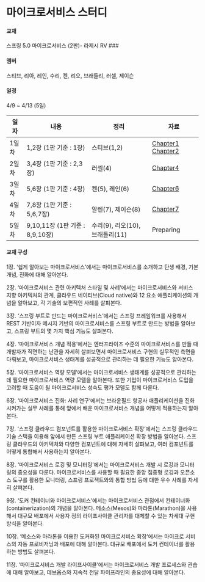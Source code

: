 # 마이크로서비스 스터디 #

#### 교재
스프링 5.0 마이크로서비스 (2판)- 라제시 RV ###

#### 멤버 ####

스티브, 리아, 레인, 수리, 켄, 리오, 브래들리, 러셀, 제이슨


#### 일정 ####

4/9 ~ 4/13 (5일)

|일자|내용|정리|자료|
|---|---|---|---|
| 1일차 | 1,2장 (1판 기준 : 1장) | 스티브(1,2) | [Chapter1](/chapter1.md) [Chapter2](/chapter2.md) |
| 2일차 | 3,4장 (1판 기준 : 2,3장) | 러셀(4)| [Chapter4](/chapter4.md) |
| 3일차 | 5,6장 (1판 기준 : 4장) | 켄(5), 레인(6) | [Chapter6](/chapter6.md) |
| 4일차 | 7,8장 (1판 기준 : 5,6,7장) | 알렌(7), 제이슨(8) | [Chapter7](/chapter7.md) |
| 5일차 | 9,10,11장 (1판 기준 : 8,9,10장) | 수리(9), 리오(10), 브래들리(11) | Preparing |

#### 교재 구성 ####

1장. ‘쉽게 알아보는 마이크로서비스’에서는 마이크로서비스를 소개하고 탄생 배경, 기본 개념, 진화에 대해 알아본다.

2장. ‘마이크로서비스 관련 아키텍처 스타일 및 사례’에서는 마이크로서비스와 서비스 지향 아키텍처의 관계, 클라우드 네이티브(Cloud native)와 12 요소 애플리케이션의 개념을 알아보고, 각 기술의 보편적인 사례를 살펴본다.


3장. ‘스프링 부트로 만드는 마이크로서비스’에서는 스프링 프레임워크를 사용해서 REST 기반이자 메시지 기반의 마이크로서비스를 스프링 부트로 만드는 방법을 알아보고, 스프링 부트의 몇 가지 핵심 기능도 살펴본다.

4장. ‘마이크로서비스 개념 적용’에서는 엔터프라이즈 수준의 마이크로서비스를 만들 때 개발자가 직면하는 난관을 자세히 살펴보면서 마이크로서비스 구현의 실무적인 측면을 다뤄보고, 마이크로서비스 생태계를 성공적으로 관리하는 데 필요한 기능도 알아본다.

5장. ‘마이크로서비스 역량 모델’에서는 마이크로서비스 생태계를 성공적으로 관리하는 데 필요한 마이크로서비스 역량 모델을 알아본다. 또한 기업이 마이크로서비스 도입을 고려할 때 도움이 될 마이크로서비스 성숙도 평가 모델도 함께 다룬다.

6장. ‘마이크로서비스 진화: 사례 연구’에서는 브라운필드 항공사 애플리케이션을 진화시켜가는 실무 사례를 통해 앞에서 배운 마이크로서비스 개념을 어떻게 적용하는지 알아본다.

7장. ‘스프링 클라우드 컴포넌트를 활용한 마이크로서비스 확장’에서는 스프링 클라우드 기술 스택을 이용해 앞에서 만든 스프링 부트 애플리케이션 확장 방법을 알아본다. 스프링 클라우드의 아키텍처와 다양한 컴포넌트에 대해 자세히 살펴보고, 여러 컴포넌트를 어떻게 통합해서 사용하는지 알아본다.

8장. ‘마이크로서비스 로깅 및 모니터링’에서는 마이크로서비스 개발 시 로깅과 모니터링의 중요성을 다룬다. 마이크로서비스를 사용할 때 필요한 중앙 집중형 로깅과 오픈소스 도구를 활용한 모니터링, 스프링 프로젝트와의 통합 방법 등에 대한 우수 사례를 자세히 살펴본다.

9장. ‘도커 컨테이너와 마이크로서비스’에서는 마이크로서비스 관점에서 컨테이너화(containerization)의 개념을 알아본다. 메소스(Mesos)와 마라톤(Marathon)을 사용해서 대규모 배포에서 사용자 정의 라이프사이클 관리자를 대체할 수 있는 차세대 구현 방식을 알아본다.

10장. ‘메소스와 마라톤을 이용한 도커화된 마이크로서비스 확장’에서는 마이크로 서비스의 자동 프로비저닝과 배포에 대해 알아본다. 대규모 배포에서 도커 컨테이너를 활용하는 방법도 살펴본다.

11장. ‘마이크로서비스 개발 라이프사이클’에서는 마이크로서비스 개발 프로세스와 관습에 대해 알아보고, 데브옵스와 지속적 전달 파이프라인의 중요성에 대해 알아본다.
